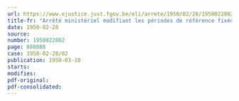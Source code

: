 ```yaml
---
url: https://www.ejustice.just.fgov.be/eli/arrete/1950/02/28/1950022802/justel
title-fr: "Arrêté ministériel modifiant les périodes de référence fixées pour la reconnaissance et pour la révision de l'admissibilité aux allocations de chômage des femmes mariées dont les revenus professionnels ne constituent pas la principale ressource du ménage. - Industrie du tabac à Saint-Nicolas (abrogé par AM 17-03-1950)"
date: 1950-02-28
source:
number: 1950022802
page: 888888
case: 1950-02-28/02
publication: 1950-03-10
starts:
modifies:
pdf-original:
pdf-consolidated:
---
```


